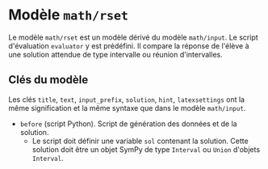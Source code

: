 # Modèle `math/rset`

Le modèle `math/rset` est un modèle dérivé du modèle `math/input`. Le script d'évaluation `evaluator` y est prédéfini. Il compare la réponse de l'élève à une solution attendue de type intervalle ou réunion d'intervalles.

## Clés du modèle

Les clés `title`, `text`, `input_prefix`, `solution`, `hint`, `latexsettings` ont la même signification et la même syntaxe que dans le modèle `math/input`.

* `before` (script Python). Script de génération des données et de la solution. 
    * Le script doit définir une variable `sol` contenant la solution. Cette solution doit être un objet SymPy de type `Interval` ou `Union` d'objets `Interval`.
